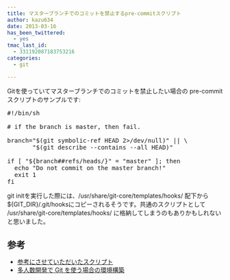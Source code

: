 ```yaml
---
title: マスターブランチでのコミットを禁止するpre-commitスクリプト
author: kazu634
date: 2013-03-16
has_been_twittered:
  - yes
tmac_last_id:
  - 331192087183753216
categories:
  - git

---
```

Gitを使っていてマスターブランチでのコミットを禁止したい場合の pre-commit スクリプトのサンプルです:

<pre class="lang:default decode:true" title="${GIT_DIR}/.git/hooks/pre-commit">#!/bin/sh

# if the branch is master, then fail.

branch="$(git symbolic-ref HEAD 2&gt;/dev/null)" || \
       "$(git describe --contains --all HEAD)"

if [ "${branch##refs/heads/}" = "master" ]; then
  echo "Do not commit on the master branch!"
  exit 1
fi</pre>

git initを実行した際には、/usr/share/git-core/templates/hooks/ 配下から${GIT_DIR}/.git/hooksにコピーされるそうです。共通のスクリプトとして /usr/share/git-core/templates/hooks/ に格納してしまうのもありかもしれないと思いました。

## 参考

  * <a href="https://github.com/bleis-tift/Git-Hooks/blob/master/common.sh" onclick="__gaTracker('send', 'event', 'outbound-article', 'https://github.com/bleis-tift/Git-Hooks/blob/master/common.sh', '参考にさせていただいたスクリプト');" target="_blank"><span style="line-height: 15px;">参考にさせていただいたスクリプト</span></a>
  * <a href="http://labs.gree.jp/blog/2011/03/2885/" onclick="__gaTracker('send', 'event', 'outbound-article', 'http://labs.gree.jp/blog/2011/03/2885/', '多人数開発で Git を使う場合の環境構築');" target="_blank">多人数開発で Git を使う場合の環境構築</a>
